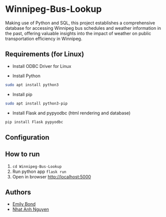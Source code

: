 # Winnipeg-Bus-Lookup

Making use of Python and SQL, this project establishes a comprehensive database for accessing Winnipeg bus schedules and weather information in the past, offering valuable insights into the impact of weather on public transportation efficiency in Winnipeg.

## Requirements (for Linux)

- Install ODBC Driver for Linux

- Install Python
  
```bash
sudo apt install python3
```

- Install pip

```bash
sudo apt install python3-pip
```

- Install Flask and pypyodbc (html rendering and database)

```bash
pip install Flask pypyodbc
```

## Configuration

## How to run

1. `cd Winnipeg-Bus-Lookup`
2. Run python app `flask run`
3. Open in browser [http://localhost:5000](http://localhost:5000)

## Authors

- [Emily Bond]()
- [Nhat Anh Nguyen](https://github.com/nateng98)
